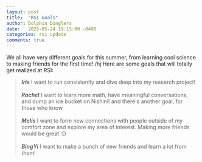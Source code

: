 ```yaml
---
layout: post
title:  "RSI Goals"
author: Dolphin Donglers
date:   2025-05-24 19:15:00 -0400
categories: rsi update
comments: true
---
```


We all have very different goals for this summer, from learning cool science to making friends for the first time! /hj Here are some goals that will totally get realized at RSI:

> ***Iris*** I want to run consistently and dive deep into my research project!
<br><br>
> ***Rachel*** I want to learn more math, have meaningful conversations, and dump an ice bucket on Nishini! and there's another goal, for those who know
<br><br>
> ***Melis*** I want to form new connections with people outside of my comfort zone and explore my area of interest. Making more friends would be great :D
<br><br>
> ***BingYi*** I want to make a bunch of new friends and learn a lot from them!
